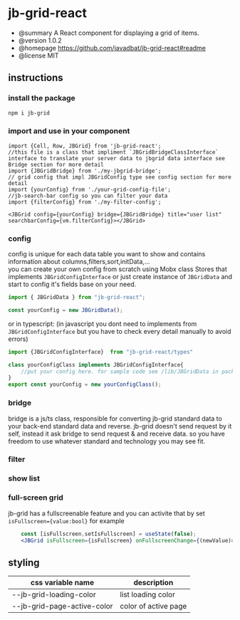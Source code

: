 # jb-grid-react

* @summary A React component for displaying a grid of items.
* @version 1.0.2
* @homepage https://github.com/javadbat/jb-grid-react#readme
* @license MIT

## instructions

### install the package
```bash
npm i jb-grid
```
### import and use in your component
```JSX
import {Cell, Row, JBGrid} from 'jb-grid-react';
//this file is a class that impliment `JBGridBridgeClassInterface` interface to translate your server data to jbgrid data interface see Bridge section for more detail
import {JBGridBridge} from './my-jbgrid-bridge';
// grid config that impl JBGridConfig type see config section for more detail
import {yourConfig} from './your-grid-config-file';
//jb-search-bar config so you can filter your data
import {filterConfig} from './my-filter-config';

<JBGrid config={yourConfig} bridge={JBGridBridge} title="user list" searchbarConfig={vm.filterConfig}></JBGrid>
```
### config

config is unique for each data table you want to show and contains information about columns,filters,sort,initData,...    
you can create your own config from scratch using Mobx class Stores that implements `JBGridConfigInterface` or just create instance of `JBGridData` and start to config it's fields base on your need.

```js
import { JBGridData } from "jb-grid-react";

const yourConfig = new JBGridData();
```
or in typescript: (in javascript you dont need to implements from `JBGridConfigInterface` but you have to check every detail manually to avoid errors)
```ts
import {JBGridConfigInterface}  from "jb-grid-react/types"

class yourConfigClass implements JBGridConfigInterface{
    //put your config here. for sample code see /lib/JBGridData in package files
}
export const yourConfig = new yourConfigClass();
```

### bridge

bridge is a js/ts class, responsible for converting jb-grid standard data to your back-end standard data and reverse.
jb-grid doesn't send request by it self, instead it ask bridge to send request & and receive data. so you have freedom to use whatever standard and technology you may see fit. 

### filter

### show list

### full-screen grid

jb-grid has a fullscreenable feature and you can activite that by set `isFullscreen={value:bool}` for example

```jsx
    const [isFullscreen,setIsFullscreen] = useState(false);
    <JBGrid isFullscreen={isFullscreen} onFullscreenChange={(newValue)=>setIsFullscreen(newValue)}></JBGrid>

```
## styling
| css variable name                          | description                                                            |
| -------------                              | -------------                                                          |
| --jb-grid-loading-color                    | list loading color                                                     |
| --jb-grid-page-active-color                | color of active page                                                   |

